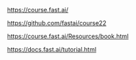 https://course.fast.ai/

https://github.com/fastai/course22

https://course.fast.ai/Resources/book.html

https://docs.fast.ai/tutorial.html
